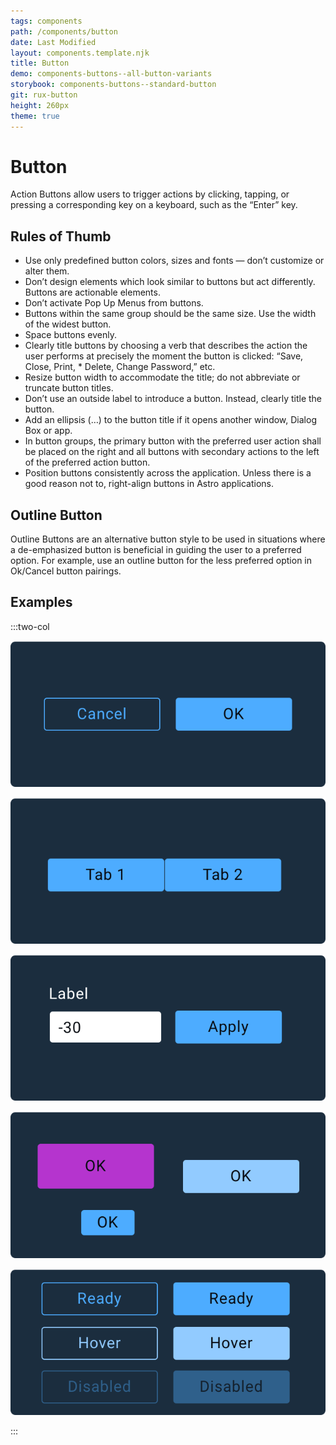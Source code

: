 ```yaml
---
tags: components
path: /components/button
date: Last Modified
layout: components.template.njk
title: Button
demo: components-buttons--all-button-variants
storybook: components-buttons--standard-button
git: rux-button
height: 260px
theme: true
---
```


# Button

Action Buttons allow users to trigger actions by clicking, tapping, or pressing a corresponding key on a keyboard, such as the “Enter” key.

## Rules of Thumb

- Use only predefined button colors, sizes and fonts — don’t customize or alter them.
- Don’t design elements which look similar to buttons but act differently. Buttons are actionable elements.
- Don’t activate Pop Up Menus from buttons.
- Buttons within the same group should be the same size. Use the width of the widest button.
- Space buttons evenly.
- Clearly title buttons by choosing a verb that describes the action the user performs at precisely the moment the button is clicked: “Save, Close, Print, \* Delete, Change Password,” etc.
- Resize button width to accommodate the title; do not abbreviate or truncate button titles.
- Don’t use an outside label to introduce a button. Instead, clearly title the button.
- Add an ellipsis (…) to the button title if it opens another window, Dialog Box or app.
- In button groups, the primary button with the preferred user action shall be placed on the right and all buttons with secondary actions to the left of the preferred action button.
- Position buttons consistently across the application. Unless there is a good reason not to, right-align buttons in Astro applications.

## Outline Button

Outline Buttons are an alternative button style to be used in situations where a de-emphasized button is beneficial in guiding the user to a preferred option. For example, use an outline button for the less preferred option in Ok/Cancel button pairings.

## Examples

:::two-col

![Do: Use buttons for actionable controls only](/img/components/button-do-1.png "Do: Use buttons for actionable controls only")

![Don't: User buttons for actionable controls only](/img/components/button-dont-1.png "Don't: User buttons for actionable controls only")

![Do: Right-align buttons and give them adequate spacing from fields.](/img/components/button-do-2.png "Do: Right-align buttons and give them adequate spacing from fields.")

![Don’t: Mix button colors and sizes.](/img/components/button-dont-2.png "Don’t: Mix button colors and sizes.")

![Do: Use standardized button colors only.](/img/components/button-do-3.png "Do: Use standardized button colors only.")

:::
